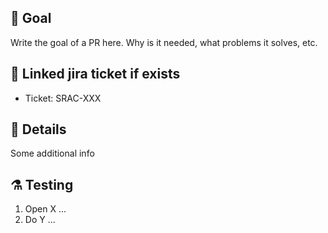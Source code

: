 ## 🥅 Goal
Write the goal of a PR here. Why is it needed, what problems it solves, etc.

## 🔗 Linked jira ticket if exists
<!-- optional -->
- Ticket: SRAC-XXX

## 🔎 Details
<!-- optional -->
Some additional info

## ⚗️ Testing
1. Open X ...
2. Do Y ...